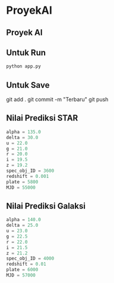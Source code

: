 # ProyekAI
## Proyek AI

## Untuk Run
```python
python app.py
```

## Untuk Save
git add . 
git commit -m "Terbaru" 
git push

## Nilai Prediksi STAR
```python
alpha = 135.0
delta = 30.0
u = 22.0
g = 21.0
r = 20.0
i = 19.5
z = 19.2
spec_obj_ID = 3600
redshift = 0.001
plate = 5800
MJD = 55000
```
## Nilai Prediksi Galaksi
```python
alpha = 140.0
delta = 25.0
u = 23.0
g = 22.5
r = 22.0
i = 21.5
z = 21.2
spec_obj_ID = 4000
redshift = 0.01
plate = 6000
MJD = 57000
```